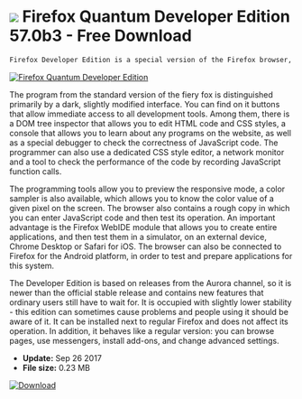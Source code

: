 # ![](https://cdn.softexe.net/static/icon/8/firefox-quantum-developer-edition-10805.png) Firefox Quantum Developer Edition 57.0b3 - Free Download

```sh
Firefox Developer Edition is a special version of the Firefox browser, designed for developers and web developers. It allows for the same as the standard version, and additionally contains extended tools useful in creating web applications and those designed to work on many devices from the level of a web browser.
```
[![Firefox Quantum Developer Edition](https:https://tse4.mm.bing.net/th?id=OIP.CLDJlo83hpjH9kedMSvHGAHaFN&pid=Api)](https://softexe.net/win/internet/browsers/firefox-quantum-developer-edition:pRhRe.html)

The program from the standard version of the fiery fox is distinguished primarily by a dark, slightly modified interface. You can find on it buttons that allow immediate access to all development tools. Among them, there is a DOM tree inspector that allows you to edit HTML code and CSS styles, a console that allows you to learn about any programs on the website, as well as a special debugger to check the correctness of JavaScript code. The programmer can also use a dedicated CSS style editor, a network monitor and a tool to check the performance of the code by recording JavaScript function calls.
 
 The programming tools allow you to preview the responsive mode, a color sampler is also available, which allows you to know the color value of a given pixel on the screen. The browser also contains a rough copy in which you can enter JavaScript code and then test its operation. An important advantage is the Firefox WebIDE module that allows you to create entire applications, and then test them in a simulator, on an external device, Chrome Desktop or Safari for iOS. The browser can also be connected to Firefox for the Android platform, in order to test and prepare applications for this system.
 
 The Developer Edition is based on releases from the Aurora channel, so it is newer than the official stable release and contains new features that ordinary users still have to wait for. It is occupied with slightly lower stability - this edition can sometimes cause problems and people using it should be aware of it. It can be installed next to regular Firefox and does not affect its operation. In addition, it behaves like a regular version: you can browse pages, use messengers, install add-ons, and change advanced settings.


- **Update:** Sep 26 2017
- **File size:** 0.23 MB

[![Download](https://cdn.softexe.net/static/img/download.png)](https://softexe.net/win/internet/browsers/firefox-quantum-developer-edition:pRhRe.html)

